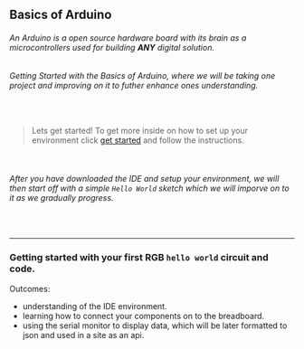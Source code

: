 ## Basics of Arduino

###### An Arduino is a open source hardware board with its brain as a microcontrollers used for building **ANY** digital solution.
###### Getting Started with the Basics of Arduino, where we will be taking one project and improving on it to futher enhance ones understanding.

<br/>

>Lets get started!
> To get more inside on how to set up your environment click [get started](https://www.arduino.cc/en/Guide/ArduinoUno#toc2) and follow the instructions.

<br/>

###### After you have downloaded the IDE and setup your environment, we will then start off with a simple `Hello World` sketch which we will imporve on to it as we gradually progress.

<br/>

---

### Getting started with your first RGB `hello world` circuit and code.

Outcomes:
- understanding of the IDE environment.
- learning how to connect your components on to the breadboard.
- using the serial monitor to display data, which will be later formatted to json and used in a site as an api.
